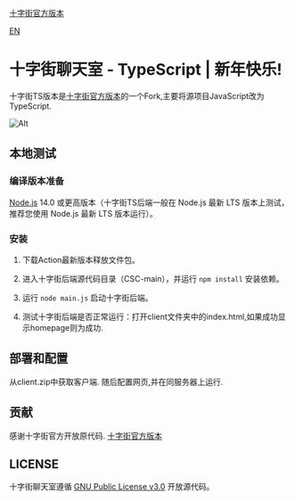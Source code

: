 [十字街官方版本](https://github.com/CrosSt-Chat/CSC-main/)

[EN](./README_EN.md)

# 十字街聊天室 - TypeScript | 新年快乐!

十字街TS版本是[十字街官方版本](https://github.com/CrosSt-Chat/CSC-main/)的一个Fork,主要将源项目JavaScript改为TypeScript.

![Alt](https://repobeats.axiom.co/api/embed/62e128c0232fd379c2494ea34922538dd50387c4.svg "Repobeats analytics image")

## 本地测试

### 编译版本准备

[Node.js](https://nodejs.org/) 14.0 或更高版本（十字街TS后端一般在 Node.js 最新 LTS 版本上测试，推荐您使用 Node.js 最新 LTS 版本运行）。

### 安装

1. 下载Action最新版本释放文件包。

2. 进入十字街后端源代码目录（CSC-main），并运行 `npm install` 安装依赖。

3. 运行 `node main.js` 启动十字街后端。

4. 测试十字街后端是否正常运行：打开client文件夹中的index.html,如果成功显示homepage则为成功.

## 部署和配置

从client.zip中获取客户端.
随后配置网页,并在同服务器上运行.

## 贡献

感谢十字街官方开放原代码.
[十字街官方版本](https://github.com/CrosSt-Chat/CSC-main/)

## LICENSE

十字街聊天室遵循 [GNU Public License v3.0](./LICENSE) 开放源代码。
